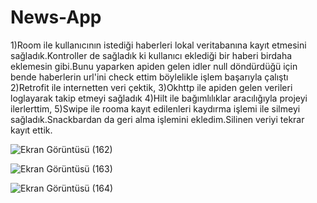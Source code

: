 # News-App
1)Room ile kullanıcının istediği haberleri lokal veritabanına kayıt etmesini sağladık.Kontroller de sağladık ki kullanıcı eklediği bir haberi birdaha eklemesin gibi.Bunu yaparken apiden gelen idler null döndürdüğü için bende haberlerin url'ini check ettim böylelikle işlem başarıyla çalıştı
2)Retrofit ile internetten veri çektik,
3)Okhttp ile apiden gelen verileri loglayarak takip etmeyi sağladık
4)Hilt ile bağımlılıklar aracılığıyla projeyi ilerlerttim,
5)Swipe ile rooma kayıt edilenleri kaydırma işlemi ile silmeyi sağladık.Snackbardan da geri alma işlemini ekledim.Silinen veriyi tekrar kayıt ettik.



![Ekran Görüntüsü (162)](https://github.com/Cntrk01/News-App/assets/98031686/6b176a30-8d80-484a-80a1-b5004037a2ec)

![Ekran Görüntüsü (163)](https://github.com/Cntrk01/News-App/assets/98031686/7220892e-dc0f-46bc-8d73-c62f81b7ee45)

![Ekran Görüntüsü (164)](https://github.com/Cntrk01/News-App/assets/98031686/a3c55887-448f-4766-afed-9c60da99ea0b)

